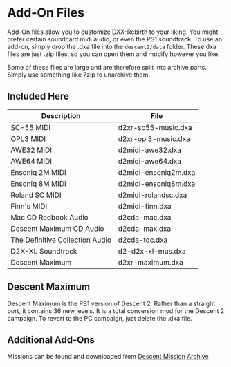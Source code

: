 # Add-On Files
Add-On files allow you to customize DXX-Rebirth to your liking. You might prefer certain soundcard midi audio, or even the PS1 soundtrack.
To use an add-on, simply drop the .dxa file into the `descent2/data` folder. These dxa files are just .zip files, so you can open them and modify however you like.

Some of these files are large and are therefore split into archive parts. Simply use something like 7zip to unarchive them.

## Included Here
| Description | File |  
|--|--| 
|SC-55 MIDI|d2xr-sc55-music.dxa|  
|OPL3 MIDI|d2xr-opl3-music.dxa|  
|AWE32 MIDI|d2midi-awe32.dxa|  
|AWE64 MIDI|d2midi-awe64.dxa|  
|Ensoniq 2M MIDI|d2midi-ensoniq2m.dxa|  
|Ensoniq 8M MIDI|d2midi-ensoniq8m.dxa|  
|Roland SC MIDI|d2midi-rolandsc.dxa|  
|Finn's MIDI|d2midi-finn.dxa|  
|Mac CD Redbook Audio|d2cda-mac.dxa|  
|Descent Maximum CD Audio|d2cda-max.dxa|  
|The Definitive Collection Audio|d2cda-tdc.dxa|  
|D2X-XL Soundtrack|d2-d2x-xl-mus.dxa|  
|Descent Maximum|d2xr-maximum.dxa|  

## Descent Maximum
Descent Maximum is the PS1 version of Descent 2. Rather than a straight port, it contains 36 new levels.
It is a total conversion mod for the Descent 2 campaign. To revert to the PC campaign, just delete the .dxa file.

## Additional Add-Ons
Missions can be found and downloaded from [Descent Mission Archive](https://sectorgame.com/dxma/)